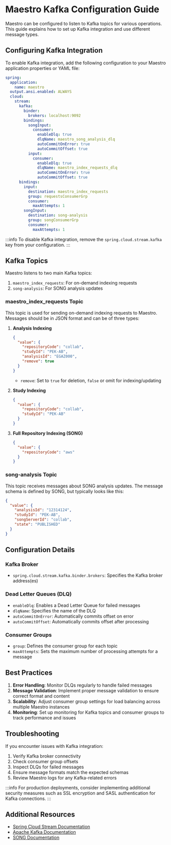 # Maestro Kafka Configuration Guide

Maestro can be configured to listen to Kafka topics for various operations. This guide explains how to set up Kafka integration and use different message types.

## Configuring Kafka Integration

To enable Kafka integration, add the following configuration to your Maestro application properties or YAML file:

```yaml
spring:
  application:
    name: maestro
  output.ansi.enabled: ALWAYS
  cloud:
    stream:
      kafka:
        binder:
          brokers: localhost:9092
        bindings:
          songInput:
            consumer:
              enableDlq: true
              dlqName: maestro_song_analysis_dlq
              autoCommitOnError: true
              autoCommitOffset: true
          input:
            consumer:
              enableDlq: true
              dlqName: maestro_index_requests_dlq
              autoCommitOnError: true
              autoCommitOffset: true
      bindings:
        input:
          destination: maestro_index_requests
          group: requestsConsumerGrp
          consumer:
            maxAttempts: 1
        songInput:
          destination: song-analysis
          group: songConsumerGrp
          consumer:
            maxAttempts: 1
```

:::info
To disable Kafka integration, remove the `spring.cloud.stream.kafka` key from your configuration.
:::

## Kafka Topics

Maestro listens to two main Kafka topics:

1. `maestro_index_requests`: For on-demand indexing requests
2. `song-analysis`: For SONG analysis updates

### maestro_index_requests Topic

This topic is used for sending on-demand indexing requests to Maestro. Messages should be in JSON format and can be of three types:

1. **Analysis Indexing**
   ```json
   {
     "value": {
       "repositoryCode": "collab",
       "studyId": "PEK-AB",
       "analysisId": "EGAZ000",
       "remove": true
     }
   }
   ```
   - `remove`: Set to `true` for deletion, `false` or omit for indexing/updating

2. **Study Indexing**
   ```json
   {
     "value": {
       "repositoryCode": "collab",
       "studyId": "PEK-AB"
     }
   }
   ```

3. **Full Repository Indexing (SONG)**
   ```json
   {
     "value": {
       "repositoryCode": "aws"
     }
   }
   ```

### song-analysis Topic

This topic receives messages about SONG analysis updates. The message schema is defined by SONG, but typically looks like this:

```json
{
  "value": {
    "analysisId": "12314124",
    "studyId": "PEK-AB",
    "songServerId": "collab",
    "state": "PUBLISHED"
  }
}
```

## Configuration Details

### Kafka Broker
- `spring.cloud.stream.kafka.binder.brokers`: Specifies the Kafka broker address(es)

### Dead Letter Queues (DLQ)
- `enableDlq`: Enables a Dead Letter Queue for failed messages
- `dlqName`: Specifies the name of the DLQ
- `autoCommitOnError`: Automatically commits offset on error
- `autoCommitOffset`: Automatically commits offset after processing

### Consumer Groups
- `group`: Defines the consumer group for each topic
- `maxAttempts`: Sets the maximum number of processing attempts for a message

## Best Practices

1. **Error Handling**: Monitor DLQs regularly to handle failed messages
2. **Message Validation**: Implement proper message validation to ensure correct format and content
3. **Scalability**: Adjust consumer group settings for load balancing across multiple Maestro instances
4. **Monitoring**: Set up monitoring for Kafka topics and consumer groups to track performance and issues

## Troubleshooting

If you encounter issues with Kafka integration:

1. Verify Kafka broker connectivity
2. Check consumer group offsets
3. Inspect DLQs for failed messages
4. Ensure message formats match the expected schemas
5. Review Maestro logs for any Kafka-related errors

:::info
For production deployments, consider implementing additional security measures such as SSL encryption and SASL authentication for Kafka connections.
:::

## Additional Resources

- [Spring Cloud Stream Documentation](https://docs.spring.io/spring-cloud-stream/docs/current/reference/html/)
- [Apache Kafka Documentation](https://kafka.apache.org/documentation/)
- [SONG Documentation](https://song-docs.readthedocs.io/)